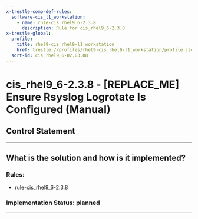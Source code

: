 ```yaml
---
x-trestle-comp-def-rules:
  software-cis_l1_workstation:
    - name: rule-cis_rhel9_6-2.3.8
      description: Rule for cis_rhel9_6-2.3.8
x-trestle-global:
  profile:
    title: rhel9-cis_rhel9-l1_workstation
    href: trestle://profiles/rhel9-cis_rhel9-l1_workstation/profile.json
  sort-id: cis_rhel9_6-02.03.08
---
```


# cis_rhel9_6-2.3.8 - \[REPLACE_ME\] Ensure Rsyslog Logrotate Is Configured (Manual)

## Control Statement

______________________________________________________________________

## What is the solution and how is it implemented?

<!-- For implementation status enter one of: implemented, partial, planned, alternative, not-applicable -->

<!-- Note that the list of rules under ### Rules: is read-only and changes will not be captured after assembly to JSON -->

<!-- Add control implementation description here for control: cis_rhel9_6-2.3.8 -->

### Rules:

  - rule-cis_rhel9_6-2.3.8

### Implementation Status: planned

______________________________________________________________________
